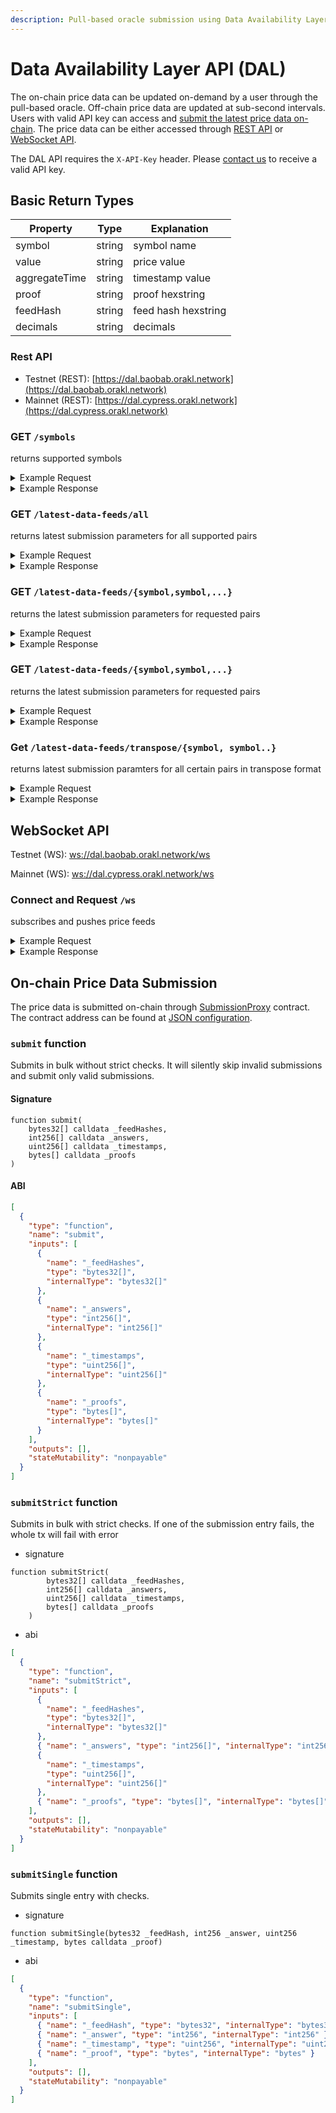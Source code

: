 ```yaml
---
description: Pull-based oracle submission using Data Availability Layer API
---
```


# Data Availability Layer API (DAL)

The on-chain price data can be updated on-demand by a user through the pull-based oracle. Off-chain price data are updated at sub-second intervals. Users with valid API key can access and [submit the latest price data on-chain](data-availability-layer-api.md#on-chain-price-data-submission). The price data can be either accessed through [REST API](data-availability-layer-api.md#rest-api) or [WebSocket API](data-availability-layer-api.md#websocket-api).

The DAL API requires the `X-API-Key` header. Please [contact us](mailto:business@orakl.network) to receive a valid API key.

## Basic Return Types

| Property      | Type   | Explanation         |
| ------------- | ------ | ------------------- |
| symbol        | string | symbol name         |
| value         | string | price value         |
| aggregateTime | string | timestamp value     |
| proof         | string | proof hexstring     |
| feedHash      | string | feed hash hexstring |
| decimals      | string | decimals            |

### Rest API

- Testnet (REST): [https://dal.baobab.orakl.network](https://dal.baobab.orakl.network)
- Mainnet (REST): [https://dal.cypress.orakl.network](https://dal.cypress.orakl.network)

### GET `/symbols`

returns supported symbols

<details>

<summary>Example Request</summary>

```bash
curl --location --request GET 'https://dal.baobab.orakl.network/symbols' \
--header 'X-API-Key: $API_KEY' \
--header 'Content-Type: application/json'
```

</details>

<details>

<summary>Example Response</summary>

```bash
[
"WAVES-KRW",
"BTC-USDT",
"CHF-USD",
"DAI-USDT",
"JOY-USDT",
"PAXG-USDT",
"GBP-USD",
"WEMIX-USDT",
"ATOM-USDT",
"DOGE-USDT",
"KSP-KRW",
"LTC-USDT",
"TRX-USDT",
"EUR-USD",
"JPY-USD",
"MNR-KRW",
"USDC-USDT",
"XRP-KRW",
"BNB-USDT",
"ETH-KRW",
"ETH-USDT",
"MBX-KRW",
"PER-KLAY",
"BLAST-KRW",
"BTC-KRW",
"DOT-USDT",
"FTM-USDT",
"ZRO-KRW",
"USDT-KRW",
"XRP-USDT",
"AVAX-USDT",
"BORA-KRW",
"KRW-USD",
"SOL-USDT",
"UNI-USDT",
"PEPE-USDT",
"SHIB-USDT",
"SOL-KRW",
"ADA-USDT",
"AKT-KRW",
"KLAY-USDT",
"MATIC-USDT",
"ONDO-KRW"
]
```

</details>

### GET `/latest-data-feeds/all`

returns latest submission parameters for all supported pairs

<details>

<summary>Example Request</summary>

```bash
curl --location --request GET 'https://dal.baobab.orakl.network/latest-data-feeds/all' \
--header 'X-API-Key: $API_KEY' \
--header 'Content-Type: application/json'
```

</details>

<details>

<summary>Example Response</summary>

```bash
[
    {
        "symbol": "BTC-USDT",
        "value": "6426575817343",
        "aggregateTime": "1721886857",
        "proof": "0x6cb90489dddc93c376425355cb497353695e53d91a7d61c3f1e122b1e5c0e2367dc95d36f40d5960784250008ed4a9f18d75b189f0d72eb9e2564e0a05ad374a1c",
        "feedHash": "0xa92bcb5bc51aa5535ed0cc3f522992dd9a6fb2e8dd6dcf484705d93eb3cd167a",
        "decimals": "8"
    },
    {
        "symbol": "ETH-USDT",
        "value": "318659264245",
        "aggregateTime": "1721886857",
        "proof": "0xd7c13dd825dd112de3ce52f704514d60c41f6d34bea3be13fc44a46394376ebd3947bdcb8d8dec9ae2959d1992b99220d4bf60988c7482b9ee98d3079199096b1b",
        "feedHash": "0x7020b52841bb268cbc78137a54d4bf1f5305eed1039fb5d003ba95b8ededc46c",
        "decimals": "8"
    }
    ...
]
```

</details>

### GET `/latest-data-feeds/{symbol,symbol,...}`

returns the latest submission parameters for requested pairs

<details>

<summary>Example Request</summary>

```bash
curl --location --request GET 'https://dal.baobab.orakl.network/latest-data-feeds/all' \
--header 'X-API-Key: $API_KEY' \
--header 'Content-Type: application/json'
```

</details>

<details>

<summary>Example Response</summary>

```bash
[
    {
        "symbol": "BTC-USDT",
        "value": "6426575817343",
        "aggregateTime": "1721886857",
        "proof": "0x6cb90489dddc93c376425355cb497353695e53d91a7d61c3f1e122b1e5c0e2367dc95d36f40d5960784250008ed4a9f18d75b189f0d72eb9e2564e0a05ad374a1c",
        "feedHash": "0xa92bcb5bc51aa5535ed0cc3f522992dd9a6fb2e8dd6dcf484705d93eb3cd167a",
        "decimals": "8"
    },
    {
        "symbol": "ETH-USDT",
        "value": "318659264245",
        "aggregateTime": "1721886857",
        "proof": "0xd7c13dd825dd112de3ce52f704514d60c41f6d34bea3be13fc44a46394376ebd3947bdcb8d8dec9ae2959d1992b99220d4bf60988c7482b9ee98d3079199096b1b",
        "feedHash": "0x7020b52841bb268cbc78137a54d4bf1f5305eed1039fb5d003ba95b8ededc46c",
        "decimals": "8"
    }
    ...
]
```

</details>

### GET `/latest-data-feeds/{symbol,symbol,...}`

returns the latest submission parameters for requested pairs

<details>

<summary>Example Request</summary>

```bash
curl --location --request GET 'https://dal.baobab.orakl.network/latest-data-feeds/all' \
--header 'X-API-Key: $API_KEY' \
--header 'Content-Type: application/json'
```

</details>

<details>

<summary>Example Response</summary>

```bash
[
    {
        "symbol": "BTC-USDT",
        "value": "6426575817343",
        "aggregateTime": "1721886857",
        "proof": "0x6cb90489dddc93c376425355cb497353695e53d91a7d61c3f1e122b1e5c0e2367dc95d36f40d5960784250008ed4a9f18d75b189f0d72eb9e2564e0a05ad374a1c",
        "feedHash": "0xa92bcb5bc51aa5535ed0cc3f522992dd9a6fb2e8dd6dcf484705d93eb3cd167a",
        "decimals": "8"
    },
    {
        "symbol": "ETH-USDT",
        "value": "318659264245",
        "aggregateTime": "1721886857",
        "proof": "0xd7c13dd825dd112de3ce52f704514d60c41f6d34bea3be13fc44a46394376ebd3947bdcb8d8dec9ae2959d1992b99220d4bf60988c7482b9ee98d3079199096b1b",
        "feedHash": "0x7020b52841bb268cbc78137a54d4bf1f5305eed1039fb5d003ba95b8ededc46c",
        "decimals": "8"
    },
    ...
]
```

</details>

### Get `/latest-data-feeds/transpose/{symbol, symbol..}`

returns latest submission paramters for all certain pairs in transpose format

<details>
<summary>Example Request</summary>

```bash
curl --location 'localhost:8090/latest-data-feeds/transpose/ADA-USDT,BTC-USDT' \
--header 'X-API-Key: $API_KEY'
```

</details>

<details>

<summary> Example Response </summary>

```bash
{
    "symbols": [
        "ADA-USDT",
        "BTC-USDT"
    ],
    "values": [
        "39386169",
        "6416315907599"
    ],
    "aggregateTimes": [
        "1721888065",
        "1721888065"
    ],
    "proofs": [
        "0xb2257cad024889288e0a047d8ab55e0553a9ccafbfbb3ada10392abc2c2bc24c0398189260c4141a3e39b1361445d3d394b2fe0b953b97eaabe9c081dff4c4441b",
        "0x0ad8a61c99bd5b911b37c98d5424c02f7c22afad5b18a434c9e4132a4542da9a2e499b26b75e6e256bc1d77301e5f9edeb62967c3180db2b7b3dbf2c0e8c0c6c1c"
    ],
    "feedHashes": [
        "0x5f741f7995dc7d3a3a89dd2daccc6c019033c69204605aabf2739c3aa5ec8a62",
        "0xa92bcb5bc51aa5535ed0cc3f522992dd9a6fb2e8dd6dcf484705d93eb3cd167a"
    ],
    "decimals": [
        "8",
        "8"
    ]
}
```

</details>

## WebSocket API

Testnet (WS): [ws://dal.baobab.orakl.network/ws](ws://dal.baobab.orakl.network/ws)

Mainnet (WS): [ws://dal.cypress.orakl.network/ws](ws://dal.cypress.orakl.network/ws)

### Connect and Request `/ws`

subscribes and pushes price feeds

<details>

<summary>Example Request</summary>

```bash
# connect
websocat ws://dal.baobab.orakl.network/ws -H "X-API-Key: $API_KEY"
# subscribe
{
  "method": "SUBSCRIBE",
  "params": [
    "submission@BTC-USDT"
  ]
}
```

</details>

<details>

<summary>Example Response</summary>

```bash
{
        "symbol": "BTC-USDT",
        "value": "6426575817343",
        "aggregateTime": "1721886857",
        "proof": "0x6cb90489dddc93c376425355cb497353695e53d91a7d61c3f1e122b1e5c0e2367dc95d36f40d5960784250008ed4a9f18d75b189f0d72eb9e2564e0a05ad374a1c",
        "feedHash": "0xa92bcb5bc51aa5535ed0cc3f522992dd9a6fb2e8dd6dcf484705d93eb3cd167a",
        "decimals": "8"
}
```

</details>

## On-chain Price Data Submission

The price data is submitted on-chain through [SubmissionProxy](https://github.com/Bisonai/orakl/blob/master/contracts/v0.2/src/SubmissionProxy.sol) contract. The contract address can be found at [JSON configuration](https://raw.githubusercontent.com/Bisonai/orakl/master/contracts/v0.2/addresses/others-addresses.json).

### `submit` function

Submits in bulk without strict checks.
It will silently skip invalid submissions and submit only valid submissions.

#### Signature

```solidity
function submit(
    bytes32[] calldata _feedHashes,
    int256[] calldata _answers,
    uint256[] calldata _timestamps,
    bytes[] calldata _proofs
)
```

#### ABI

```json
[
  {
    "type": "function",
    "name": "submit",
    "inputs": [
      {
        "name": "_feedHashes",
        "type": "bytes32[]",
        "internalType": "bytes32[]"
      },
      {
        "name": "_answers",
        "type": "int256[]",
        "internalType": "int256[]"
      },
      {
        "name": "_timestamps",
        "type": "uint256[]",
        "internalType": "uint256[]"
      },
      {
        "name": "_proofs",
        "type": "bytes[]",
        "internalType": "bytes[]"
      }
    ],
    "outputs": [],
    "stateMutability": "nonpayable"
  }
]
```

### `submitStrict` function

Submits in bulk with strict checks.
If one of the submission entry fails, the whole tx will fail with error

- signature

```solidity
function submitStrict(
        bytes32[] calldata _feedHashes,
        int256[] calldata _answers,
        uint256[] calldata _timestamps,
        bytes[] calldata _proofs
    )
```

- abi

```json
[
  {
    "type": "function",
    "name": "submitStrict",
    "inputs": [
      {
        "name": "_feedHashes",
        "type": "bytes32[]",
        "internalType": "bytes32[]"
      },
      { "name": "_answers", "type": "int256[]", "internalType": "int256[]" },
      {
        "name": "_timestamps",
        "type": "uint256[]",
        "internalType": "uint256[]"
      },
      { "name": "_proofs", "type": "bytes[]", "internalType": "bytes[]" }
    ],
    "outputs": [],
    "stateMutability": "nonpayable"
  }
]
```

### `submitSingle` function

Submits single entry with checks.

- signature

```solidity
function submitSingle(bytes32 _feedHash, int256 _answer, uint256 _timestamp, bytes calldata _proof)
```

- abi

```json
[
  {
    "type": "function",
    "name": "submitSingle",
    "inputs": [
      { "name": "_feedHash", "type": "bytes32", "internalType": "bytes32" },
      { "name": "_answer", "type": "int256", "internalType": "int256" },
      { "name": "_timestamp", "type": "uint256", "internalType": "uint256" },
      { "name": "_proof", "type": "bytes", "internalType": "bytes" }
    ],
    "outputs": [],
    "stateMutability": "nonpayable"
  }
]
```
